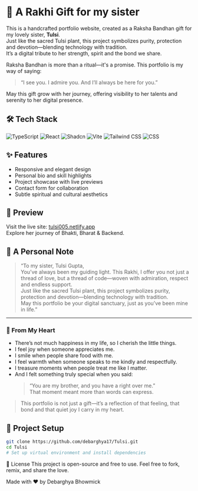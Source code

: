 # 🌸 A Rakhi Gift for my sister

This is a handcrafted portfolio website, created as a Raksha Bandhan gift for my lovely sister, **Tulsi**.  
Just like the sacred Tulsi plant, this project symbolizes purity, protection and devotion—blending technology with tradition.  
It’s a digital tribute to her strength, spirit and the bond we share.

Raksha Bandhan is more than a ritual—it's a promise. This portfolio is my way of saying:  
> “I see you. I admire you. And I’ll always be here for you.”

May this gift grow with her journey, offering visibility to her talents and serenity to her digital presence.

## 🛠️ Tech Stack

![TypeScript](https://img.shields.io/badge/TypeScript-3178C6?style=for-the-badge&logo=typescript&logoColor=white)
![React](https://img.shields.io/badge/React.js-20232A?style=for-the-badge&logo=react&logoColor=61DAFB)
![Shadcn](https://img.shields.io/badge/Shadcn-000000?style=for-the-badge&logo=vercel&logoColor=white)
![Vite](https://img.shields.io/badge/Vite-646CFF?style=for-the-badge&logo=vite&logoColor=white)
![Tailwind CSS](https://img.shields.io/badge/TailwindCSS-38B2AC?style=for-the-badge&logo=tailwindcss&logoColor=white)
![CSS](https://img.shields.io/badge/CSS-1572B6?style=for-the-badge&logo=css3&logoColor=white)

## ✨ Features

- Responsive and elegant design  
- Personal bio and skill highlights  
- Project showcase with live previews  
- Contact form for collaboration  
- Subtle spiritual and cultural aesthetics

## 📸 Preview

Visit the live site: [tulsi005.netlify.app](https://tulsi005.netlify.app/)  
Explore her journey of Bhakti, Bharat & Backend.

## 💌 A Personal Note

> “To my sister, Tulsi Gupta,  
> You’ve always been my guiding light. This Rakhi, I offer you not just a thread of love, but a thread of code—woven with admiration, respect and endless support.  
> Just like the sacred Tulsi plant, this project symbolizes purity, protection and devotion—blending technology with tradition.  
> May this portfolio be your digital sanctuary, just as you’ve been mine in life.”

---

### 🌿 From My Heart

- There’s not much happiness in my life, so I cherish the little things.
- I feel joy when someone appreciates me.
- I smile when people share food with me.
- I feel warmth when someone speaks to me kindly and respectfully.
- I treasure moments when people treat me like I matter.
- And I felt something truly special when you said:  
  > “You are my brother, and you have a right over me.”  
  That moment meant more than words can express.

> This portfolio is not just a gift—it’s a reflection of that feeling, that bond and that quiet joy I carry in my heart.

## 📂 Project Setup

```bash
git clone https://github.com/debarghya17/Tulsi.git
cd Tulsi
# Set up virtual environment and install dependencies
```

📜 License
This project is open-source and free to use. Feel free to fork, remix, and share the love.

Made with ❤️ by Debarghya Bhowmick
